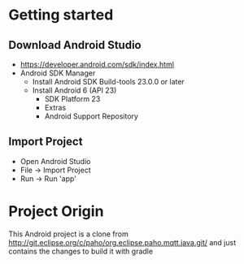 # Getting started

## Download Android Studio
* https://developer.android.com/sdk/index.html
* Android SDK Manager
    * Install Android SDK Build-tools 23.0.0 or later
    * Install Android 6 (API 23)
        * SDK Platform 23
        * Extras
        * Android Support Repository

## Import Project
* Open Android Studio
* File -> Import Project
* Run -> Run 'app'

# Project Origin
This Android project is a clone from http://git.eclipse.org/c/paho/org.eclipse.paho.mqtt.java.git/ and just contains the changes to build it with gradle

